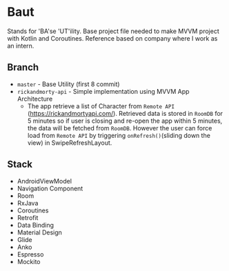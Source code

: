 # Baut
Stands for 'BA'se 'UT'ility. Base project file needed to make MVVM project with Kotlin and Coroutines. Reference based on company where I work as an intern.

## Branch
- `master` - Base Utility (first 8 commit)
- `rickandmorty-api` - Simple implementation using MVVM App Architecture
  - The app retrieve a list of Character from `Remote API` (https://rickandmortyapi.com/). Retrieved data is stored in `RoomDB` for 5 minutes so if user is closing and re-open the app within 5 minutes, the data will be fetched from `RoomDB`. However the user can force load from `Remote API` by triggering `onRefresh()`(sliding down the view) in SwipeRefreshLayout. 

## Stack
- AndroidViewModel
- Navigation Component
- Room
- RxJava
- Coroutines
- Retrofit
- Data Binding
- Material Design
- Glide
- Anko
- Espresso
- Mockito

